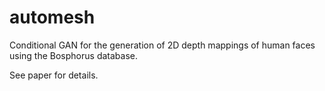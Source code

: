 # automesh

Conditional GAN for the generation of 2D depth mappings of human faces using the Bosphorus database.

See paper for details.
